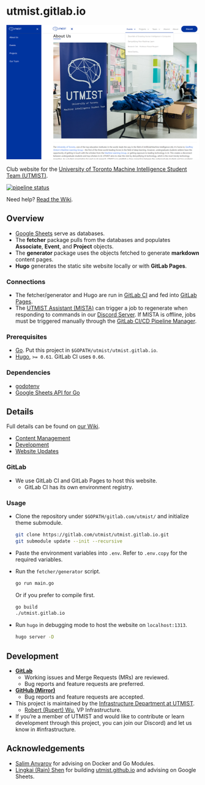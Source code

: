# utmist.gitlab.io

![logo.png](static/images/utmist.gitlab.io.jpg)

Club website for the [University of Toronto Machine Intelligence Student Team (UTMIST)](https://utmist.gitlab.io).

[![pipeline status](https://gitlab.com/utmist/utmist.gitlab.io/badges/master/pipeline.svg)](https://gitlab.com/utmist/utmist.gitlab.io/-/commits/master)

Need help? [Read the Wiki](https://gitlab.com/utmist/utmist.gitlab.io/-/wikis).

## Overview

- [Google Sheets](https://developers.google.com/sheets) serve as databases.
- The **fetcher** package pulls from the databases and populates **Associate**, **Event**, and **Project** objects.
- The **generator** package uses the objects fetched to generate **markdown** content pages.
- **Hugo** generates the static site website locally or with **GitLab Pages**.

### Connections

- The fetcher/generator and Hugo are run in [GitLab CI](https://docs.gitlab.com/ce/ci/) and fed into [GitLab Pages](https://docs.gitlab.com/ce/user/project/pages/).
- The [UTMIST Assistant (MISTA)](https://gitlab.com/utmist/mista) can trigger a job to regenerate when responding to commands in our [Discord Server](https://discord.gg/88mSPw8). If MISTA is offline, jobs must be triggered manually through the [GitLab CI/CD Pipeline Manager](https://gitlab.com/utmist/utmist.gitlab.io/pipelines).

### Prerequisites

- [Go](https://golang.org/). Put this project in `$GOPATH/utmist/utmist.gitlab.io`.
- [Hugo](https://github.com/gohugoio/hugo/releases), `>= 0.61`. GitLab CI uses `0.66`.

### Dependencies

- [godotenv](https://pkg.go.dev/github.com/joho/godotenv)
- [Google Sheets API for Go](https://pkg.go.dev/google.golang.org/api)

## Details

Full details can be found on [our Wiki](https://gitlab.com/utmist/utmist.gitlab.io/-/wikis).

- [Content Management](https://gitlab.com/utmist/utmist.gitlab.io/-/wikis/Content-Management)
- [Development](https://gitlab.com/utmist/utmist.gitlab.io/-/wikis/Development)
- [Website Updates](https://gitlab.com/utmist/utmist.gitlab.io/-/wikis/Website-Updates)

### GitLab

- We use GitLab CI and GitLab Pages to host this website.
  - GitLab CI has its own environment registry.

### Usage

- Clone the repository under `$GOPATH/gitlab.com/utmist/` and initialize theme submodule.

  ```sh
  git clone https://gitlab.com/utmist/utmist.gitlab.io.git
  git submodule update --init --recursive
  ```

- Paste the environment variables into `.env`. Refer to `.env.copy` for the required variables.
- Run the `fetcher/generator` script.

  ```sh
  go run main.go
  ```

  Or if you prefer to compile first.

  ```sh
  go build
  ./utmist.gitlab.io
  ```

- Run `hugo` in debugging mode to host the website on `localhost:1313`.

  ```sh
  hugo server -D
  ```

## Development

- [**GitLab**](https://gitlab.com/utmist/utmist.gitlab.io)
  - Working issues and Merge Requests (MRs) are reviewed.
  - Bug reports and feature requests are preferred.
- [**GitHub (Mirror)**](https://github.com/utmist/utmist.gitlab.io)
  - Bug reports and feature requests are accepted.
- This project is maintained by the [Infrastructure Department at UTMIST](https://utmist.gitlab.io/team/infrastructure).
  - [Robert (Rupert) Wu](https://leglesslamb.gitlab.io), VP Infrastructure.
- If you’re a member of UTMIST and would like to contribute or learn development through this project, you can join our Discord) and let us know in #infrastructure.

## Acknowledgements

- [Salim Anvarov](https://msanvarov.github.io/personal-portfolio) for advising on Docker and Go Modules.
- [Lingkai (Rain) Shen](https://www.linkedin.com/in/lingkai-shen/) for building [utmist.github.io](https://github.com/utmist/utmist.github.io) and advising on Google Sheets.
